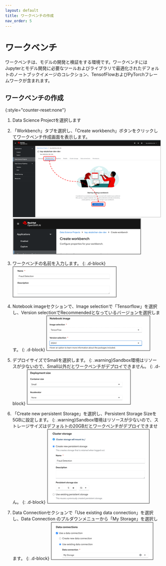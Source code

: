 ```yaml
---
layout: default
title: ワークベンチの作成
nav_order: 5
---
```



# ワークベンチ

ワークベンチは、モデルの開発と検証をする環境です。ワークベンチにはJupyterとモデル開発に必要なツールおよびライブラリで最適化されたデフォルトのノートブックイメージのコレクション、TensofFlowおよびPyTorchフレームワークが含まれます。

## ワークベンチの作成

{:style="counter-reset:none"}
1. Data Science Projectを選択します

1. 「Workbench」タブを選択し、「Create workbench」ボタンをクリックしてワークベンチ作成画面を表示します。
![](../../assets/oai_create_workbench.png)
![](../../assets/oai_create_workbench2.png)


1. ワークベンチの名前を入力します。
{: .d-block}
![](../../assets/oai_create_workbench_name.png)


1. Notebook imageセクションで、Image selectionで「Tensorflow」を選択し、Version selectionでRecommendedとなっているバージョンを選択します。
{: .d-block}
![](../../assets/oai_create_workbench_notebookimage.png)


1. デプロイサイズでSmallを選択します。
{: .warning}Sandbox環境はリソースが少ないので、Small以外だとワークベンチがデプロイできません。
{: .d-block}
![](../../assets/oai_create_workbench_size.png)


1. 「Create new persistent Storage」を選択し、Persistent Storage Sizeを5GBに設定します。
{: .warning}Sandbox環境はリソースが少ないので、ストレージサイズはデフォルトの20GBだとワークベンチがデプロイできません。
{: .d-block}
![](../../assets/oai_create_workbench_storage.png)


1. Data Connectionセクションで「Use existing data connection」を選択し、Data Connection のプルダウンメニューから「My Storage」を選択します。
{: .d-block}
![](../../assets/oai_create_workbench_dataconnection.png)
